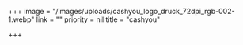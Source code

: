 +++
image = "/images/uploads/cashyou_logo_druck_72dpi_rgb-002-1.webp"
link = ""
priority = nil
title = "cashyou"

+++
